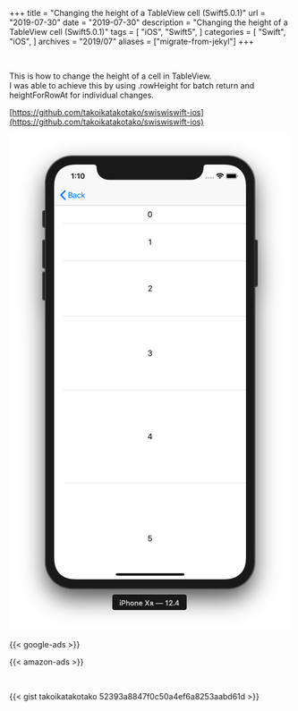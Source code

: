 +++
title = "Changing the height of a TableView cell (Swift5.0.1)"
url = "2019-07-30"
date = "2019-07-30"
description = "Changing the height of a TableView cell (Swift5.0.1)"
tags = [
    "iOS",
    "Swift5",
]
categories = [
    "Swift",
    "iOS",
]
archives = "2019/07"
aliases = ["migrate-from-jekyl"]
+++

<br>

This is how to change the height of a cell in TableView.  
I was able to achieve this by using .rowHeight for batch return and heightForRowAt for individual changes.

[https://github.com/takoikatakotako/swiswiswift-ios](https://github.com/takoikatakotako/swiswiswift-ios)


![alt](1.png)

<!-- Google Ads -->
{{< google-ads >}}

<!-- Amazon Ads -->
{{< amazon-ads >}}


<br>

{{< gist takoikatakotako 52393a8847f0c50a4ef6a8253aabd61d >}}
